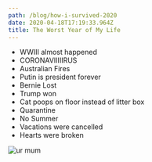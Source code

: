```yaml
---
path: /blog/how-i-survived-2020
date: 2020-04-18T17:19:33.964Z
title: The Worst Year of My Life
---
```

* WWIII almost happened
* CORONAVIIIIIRUS
* Australian Fires
* Putin is president forever
* Bernie Lost
* Trump won
* Cat poops on floor instead of litter box
* Quarantine
* No Summer
* Vacations were cancelled
* Hearts were broken

![ur mum](/uploads/donkey.png "DONKEAH")